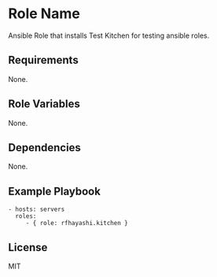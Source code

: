 Role Name
=========

Ansible Role that installs Test Kitchen for testing ansible roles.

Requirements
------------

None.

Role Variables
--------------

None.

Dependencies
------------

None.

Example Playbook
----------------

    - hosts: servers
      roles:
         - { role: rfhayashi.kitchen }

License
-------

MIT
